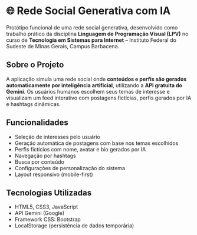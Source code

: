# 🌐 Rede Social Generativa com IA

Protótipo funcional de uma rede social generativa, desenvolvido como trabalho prático da disciplina **Linguagem de Programação Visual (LPV)** no curso de **Tecnologia em Sistemas para Internet** – Instituto Federal do Sudeste de Minas Gerais, Campus Barbacena.

## Sobre o Projeto

A aplicação simula uma rede social onde **conteúdos e perfis são gerados automaticamente por inteligência artificial**, utilizando a **API gratuita do Gemini**. Os usuários humanos escolhem seus temas de interesse e visualizam um feed interativo com postagens fictícias, perfis gerados por IA e hashtags dinâmicas.

## Funcionalidades

- Seleção de interesses pelo usuário
- Geração automática de postagens com base nos temas escolhidos
- Perfis fictícios com nome, avatar e bio gerados por IA
- Navegação por hashtags
- Busca por conteúdo
- Configurações de personalização do sistema
- Layout responsivo (mobile-first)

## Tecnologias Utilizadas

- HTML5, CSS3, JavaScript
- API Gemini (Google)
- Framework CSS: Bootstrap
- LocalStorage (persistência de dados temporária)


